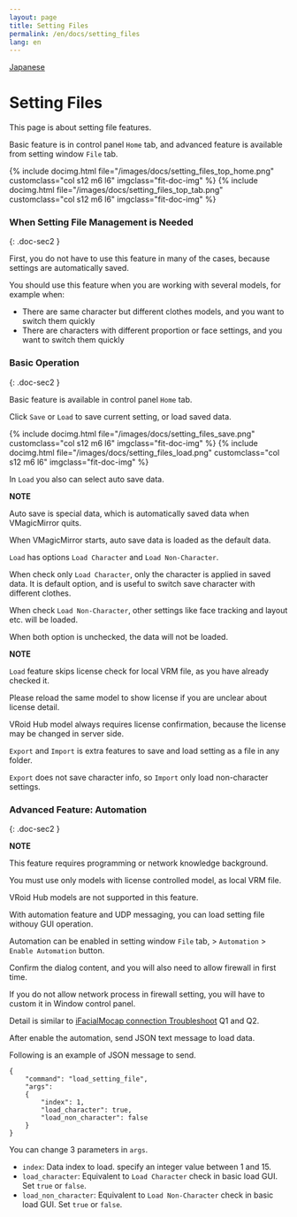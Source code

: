 ```yaml
---
layout: page
title: Setting Files
permalink: /en/docs/setting_files
lang: en
---
```


[Japanese](../../docs/setting_files)

# Setting Files

This page is about setting file features.

Basic feature is in control panel `Home` tab, and advanced feature is available from setting window `File` tab.

<div class="row">
{% include docimg.html file="/images/docs/setting_files_top_home.png" customclass="col s12 m6 l6" imgclass="fit-doc-img" %}
{% include docimg.html file="/images/docs/setting_files_top_tab.png" customclass="col s12 m6 l6" imgclass="fit-doc-img" %}
</div>

### When Setting File Management is Needed
{: .doc-sec2 }

First, you do not have to use this feature in many of the cases, because settings are automatically saved.

You should use this feature when you are working with several models, for example when:

<div class="doc-ul" markdown="1">

- There are same character but different clothes models, and you want to switch them quickly
- There are characters with different proportion or face settings, and you want to switch them quickly

</div>


### Basic Operation
{: .doc-sec2 }

Basic feature is available in control panel `Home` tab.

Click `Save` or `Load` to save current setting, or load saved data.

<div class="row">
{% include docimg.html file="/images/docs/setting_files_save.png" customclass="col s12 m6 l6" imgclass="fit-doc-img" %}
{% include docimg.html file="/images/docs/setting_files_load.png" customclass="col s12 m6 l6" imgclass="fit-doc-img" %}
</div>

In `Load` you also can select auto save data.

<div class="note-area" markdown="1">

**NOTE**

Auto save is special data, which is automatically saved data when VMagicMirror quits.

When VMagicMirror starts, auto save data is loaded as the default data.

</div>

`Load` has options `Load Character` and `Load Non-Character`.

When check only `Load Character`, only the character is applied in saved data. It is default option, and is useful to switch save character with different clothes.

When check `Load Non-Character`, other settings like face tracking and layout etc. will be loaded.

When both option is unchecked, the data will not be loaded.

<div class="note-area" markdown="1">

**NOTE**

`Load` feature skips license check for local VRM file, as you have already checked it.

Please reload the same model to show license if you are unclear about license detail.

VRoid Hub model always requires license confirmation, because the license may be changed in server side.

</div>

`Export` and `Import` is extra features to save and load setting as a file in any folder.

`Export` does not save character info, so `Import` only load non-character settings.


### Advanced Feature: Automation
{: .doc-sec2 }

<div class="note-area" markdown="1">

**NOTE**

This feature requires programming or network knowledge background.

You must use only models with license controlled model, as local VRM file.

VRoid Hub models are not supported in this feature.

</div>

With automation feature and UDP messaging, you can load setting file withouy GUI operation.

Automation can be enabled in setting window `File` tab, > `Automation` > `Enable Automation` button.

Confirm the dialog content, and you will also need to allow firewall in first time.

If you do not allow network process in firewall setting, you will have to custom it in Window control panel.

Detail is similar to [iFacialMocap connection Troubleshoot](./external_tracker_ifacialmocap#troubleshoot) Q1 and Q2.


After enable the automation, send JSON text message to load data.

Following is an example of JSON message to send.

```
{
    "command": "load_setting_file",
    "args": 
    {
        "index": 1,
        "load_character": true,
        "load_non_character": false
    }
}
```

You can change 3 parameters in `args`.

<div class="doc-ul" markdown="1">

- `index`: Data index to load. specify an integer value between 1 and 15.
- `load_character`: Equivalent to `Load Character` check in basic load GUI. Set `true` or `false`.
- `load_non_character`: Equivalent to `Load Non-Character` check in basic load GUI. Set `true` or `false`.

</div>

